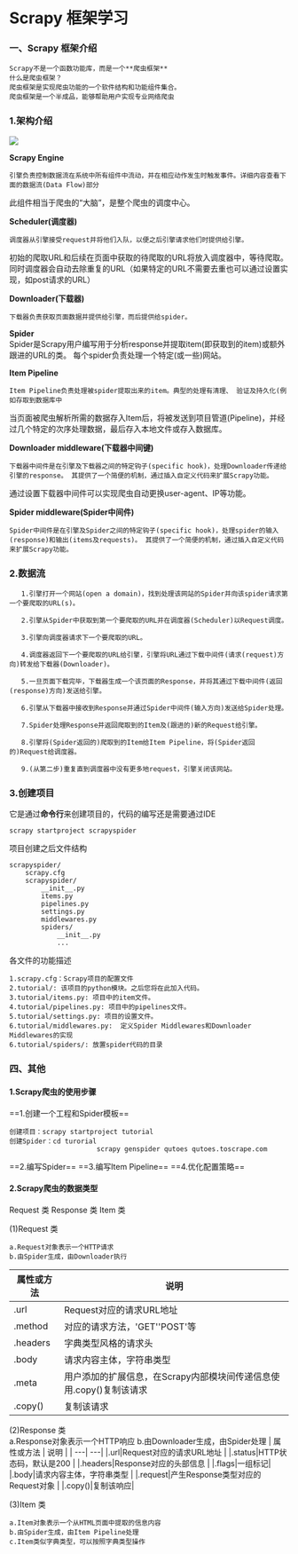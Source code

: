 # Scrapy 框架学习
### 一、Scrapy 框架介绍

	Scrapy不是一个函数功能库，而是一个**爬虫框架**
	什么是爬虫框架？
	爬虫框架是实现爬虫功能的一个软件结构和功能组件集合。
	爬虫框架是一个半成品，能够帮助用户实现专业网络爬虫

### 1.架构介绍

![](E:\Typora\workstation\931154-20170314141524729-978666187.png)


**Scrapy Engine**

	引擎负责控制数据流在系统中所有组件中流动，并在相应动作发生时触发事件。详细内容查看下面的数据流(Data Flow)部分
此组件相当于爬虫的“大脑”，是整个爬虫的调度中心。

**Scheduler(调度器)**

	调度器从引擎接受request并将他们入队，以便之后引擎请求他们时提供给引擎。
初始的爬取URL和后续在页面中获取的待爬取的URL将放入调度器中，等待爬取。同时调度器会自动去除重复的URL（如果特定的URL不需要去重也可以通过设置实现，如post请求的URL）

**Downloader(下载器)**

	下载器负责获取页面数据并提供给引擎，而后提供给spider。

**Spider**
​	
	Spider是Scrapy用户编写用于分析response并提取item(即获取到的item)或额外跟进的URL的类。 每个spider负责处理一个特定(或一些)网站。 

**Item Pipeline**

	Item Pipeline负责处理被spider提取出来的item。典型的处理有清理、 验证及持久化(例如存取到数据库中
当页面被爬虫解析所需的数据存入Item后，将被发送到项目管道(Pipeline)，并经过几个特定的次序处理数据，最后存入本地文件或存入数据库。

**Downloader middleware(下载器中间键)**

	下载器中间件是在引擎及下载器之间的特定钩子(specific hook)，处理Downloader传递给引擎的response。 其提供了一个简便的机制，通过插入自定义代码来扩展Scrapy功能。
通过设置下载器中间件可以实现爬虫自动更换user-agent、IP等功能。

**Spider middleware(Spider中间件)**

	Spider中间件是在引擎及Spider之间的特定钩子(specific hook)，处理spider的输入(response)和输出(items及requests)。 其提供了一个简便的机制，通过插入自定义代码来扩展Scrapy功能。

### 2.数据流


       1.引擎打开一个网站(open a domain)，找到处理该网站的Spider并向该spider请求第一个要爬取的URL(s)。
    
       2.引擎从Spider中获取到第一个要爬取的URL并在调度器(Scheduler)以Request调度。
    
       3.引擎向调度器请求下一个要爬取的URL。
    
       4.调度器返回下一个要爬取的URL给引擎，引擎将URL通过下载中间件(请求(request)方向)转发给下载器(Downloader)。
    
       5.一旦页面下载完毕，下载器生成一个该页面的Response，并将其通过下载中间件(返回(response)方向)发送给引擎。
    
       6.引擎从下载器中接收到Response并通过Spider中间件(输入方向)发送给Spider处理。
    
       7.Spider处理Response并返回爬取到的Item及(跟进的)新的Request给引擎。
    
       8.引擎将(Spider返回的)爬取到的Item给Item Pipeline，将(Spider返回的)Request给调度器。
    
       9.(从第二步)重复直到调度器中没有更多地request，引擎关闭该网站。


### 3.创建项目
它是通过**命令行**来创建项目的，代码的编写还是需要通过IDE
​	

``` 
scrapy startproject scrapyspider
```
项目创建之后文件结构

``` 
scrapyspider/
    scrapy.cfg
    scrapyspider/
        __init__.py
        items.py
        pipelines.py
        settings.py
        middlewares.py
        spiders/
            __init__.py
            ...
```
各文件的功能描述

	1.scrapy.cfg：Scrapy项目的配置文件
	2.tutorial/: 该项目的python模块。之后您将在此加入代码。
	3.tutorial/items.py: 项目中的item文件。
	4.tutorial/pipelines.py: 项目中的pipelines文件。
	5.tutorial/settings.py: 项目的设置文件。
	6.tutorial/middlewares.py:	定义Spider Middlewares和Downloader Middlewares的实现
	6.tutorial/spiders/: 放置spider代码的目录


### 四、其他

#### 1.Scrapy爬虫的使用步骤
==1.创建一个工程和Spider模板==	
``` 
创建项目：scrapy startproject tutorial
创建Spider：cd turorial
					  scrapy genspider qutoes qutoes.toscrape.com
```
==2.编写Spider==
==3.编写Item Pipeline==
==4.优化配置策略==

#### 2.Scrapy爬虫的数据类型
Request 类
Response 类
Item 类

(1)Request 类

	a.Request对象表示一个HTTP请求
	b.由Spider生成，由Downloader执行


|  属性或方法  |   说明  |
| ---| ---|
|.url|Request对应的请求URL地址        |
|.method|对应的请求方法，'GET''POST'等    |
|.headers|字典类型风格的请求头    |
|.body|请求内容主体，字符串类型     |
|.meta|用户添加的扩展信息，在Scrapy内部模块间传递信息使用.copy()复制该请求  |
|.copy()|复制该请求    |

(2)Response 类
​	
	a.Response对象表示一个HTTP响应 
	b.由Downloader生成，由Spider处理
|  属性或方法  |   说明  |
| ---| ---|
|.url|Request对应的请求URL地址        |
|.status|HTTP状态码，默认是200    |
|.headers|Response对应的头部信息    |
|.flags|一组标记|
|.body|请求内容主体，字符串类型     |
|.request|产生Response类型对应的Request对象  |
|.copy()|复制该响应|

(3)Item 类

	a.Item对象表示一个从HTML页面中提取的信息内容 
	b.由Spider生成，由Item Pipeline处理 
	c.Item类似字典类型，可以按照字典类型操作



 
